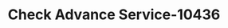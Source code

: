 ---
f_zip-code: 39474
f_state-code: MS
title: Check Advance Service-10436
f_phone: 601-792-4593
f_city-only: Prentiss
f_address: 785 Columbia Ave Prentiss
f_location-unique-id: '10436'
slug: check-advance-service-10436
updated-on: '2024-05-30T13:46:58.046Z'
created-on: '2024-05-30T13:36:59.803Z'
published-on: '2024-05-30T13:54:32.469Z'
f_city-state: cms/city/prentiss-ms.md
f_company: cms/company/check-advance-service.md
f_state: cms/state/mississippi.md
layout: '[payday-loan].html'
tags: payday-loan
---